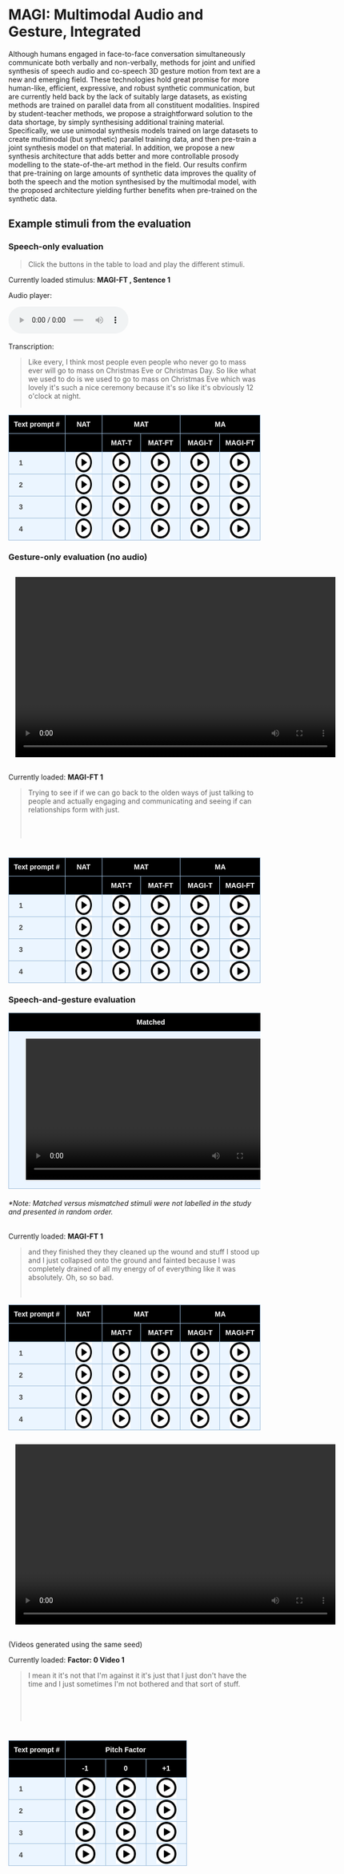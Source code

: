 # MAGI: Multimodal Audio and Gesture, Integrated

Although humans engaged in face-to-face conversation simultaneously communicate both verbally and non-verbally, methods for joint and unified synthesis of speech audio and co-speech 3D gesture motion from text are a new and emerging field. These technologies hold great promise for more human-like, efficient, expressive, and robust synthetic communication, but are currently held back by the lack of suitably large datasets, as existing methods are trained on parallel data from all constituent modalities. Inspired by student-teacher methods, we propose a straightforward solution to the data shortage, by simply synthesising additional training material. Specifically, we use unimodal synthesis models trained on large datasets to create multimodal (but synthetic) parallel training data, and then pre-train a joint synthesis model on that material. In addition, we propose a new synthesis architecture that adds better and more controllable prosody modelling to the state-of-the-art method in the field. Our results confirm that pre-training on large amounts of synthetic data improves the quality of both the speech and the motion synthesised by the multimodal model, with the proposed architecture yielding further benefits when pre-trained on the synthetic data.



<style type="text/css">
    .tg {
    border-collapse: collapse;
    border-color: #9ABAD9;
    border-spacing: 0;
  }

  .tg td {
    background-color: #EBF5FF;
    border-color: #9ABAD9;
    border-style: solid;
    border-width: 1px;
    color: #444;
    font-family: Arial, sans-serif;
    font-size: 14px;
    overflow: hidden;
    padding: 0px 20px;
    word-break: normal;
    font-weight: bold;
    vertical-align: middle;
    horizontal-align: center;
    white-space: nowrap;
  }

  .tg th {
    background-color: #000000;
    border-color: #9ABAD9;
    border-style: solid;
    border-width: 1px;
    color: #fff;
    font-family: Arial, sans-serif;
    font-size: 14px;
    font-weight: normal;
    overflow: hidden;
    padding: 0px 20px;
    word-break: normal;
    font-weight: bold;
    vertical-align: middle;
    horizontal-align: center;
    white-space: nowrap;
    padding: 10px;
    margin: auto;
  }

  .tg .tg-0pky {
    border-color: inherit;
    text-align: center;
    vertical-align: top,
  }

  .tg .tg-fymr {
    border-color: inherit;
    font-weight: bold;
    text-align: center;
    vertical-align: top
  }
  .slider {
  -webkit-appearance: none;
  width: 75%;
  height: 15px;
  border-radius: 5px;
  background: #d3d3d3;
  outline: none;
  opacity: 0.7;
  -webkit-transition: .2s;
  transition: opacity .2s;
}

.slider::-webkit-slider-thumb {
  -webkit-appearance: none;
  appearance: none;
  width: 25px;
  height: 25px;
  border-radius: 50%;
  background: #409cff;
  cursor: pointer;
}

.slider::-moz-range-thumb {
  width: 25px;
  height: 25px;
  border-radius: 50%;
  background: #409cff;
  cursor: pointer;
}

audio {
    width: 240px;
}

/* CSS */
.button-12 {
  display: flex;
  flex-direction: column;
  align-items: center;
  padding: 6px 14px;
  font-family: -apple-system, BlinkMacSystemFont, 'Roboto', sans-serif;
  border-radius: 6px;
  border: none;

  background: #6E6D70;
  box-shadow: 0px 0.5px 1px rgba(0, 0, 0, 0.1), inset 0px 0.5px 0.5px rgba(255, 255, 255, 0.5), 0px 0px 0px 0.5px rgba(0, 0, 0, 0.12);
  color: #DFDEDF;
  user-select: none;
  -webkit-user-select: none;
  touch-action: manipulation;
}

.button-12:focus {
  box-shadow: inset 0px 0.8px 0px -0.25px rgba(255, 255, 255, 0.2), 0px 0.5px 1px rgba(0, 0, 0, 0.1), 0px 0px 0px 3.5px rgba(58, 108, 217, 0.5);
  outline: 0;
}

video {
  margin: 1em;
}

</style>


<script>

  transcript_audio_only = {
    1: "Like every, I think most people even people who never go to mass ever will go to mass on Christmas Eve or Christmas Day. So like what we used to do is we used to go to mass on Christmas Eve which was lovely it's such a nice ceremony because it's so like it's obviously 12 o'clock at night.",
    2: "Eventually got to a point where I was like okay I need to stop doing this sort of stuff Like it just doesn't make any sense as to why because I was getting hurt like there was times where like, I was like tearing muscles and I never broke a bone which I'm pretty proud of.",
    3: "But I remember once my parents were just downstairs in the kitchen and this is when mobile phones just began coming out. So, like my oldest brother and my oldest sister had a mobile phone each I'm pretty sure.",
    4: "But and again so that doesn't help people like myself and my friend who actually want to strike up a conversation with a genuine person out in the open because we don't want to go online. We don't feel like we have to do that."
  }

  function play_audio(filename, audio_id,  condition_name, transcription){

      audio = document.getElementById(audio_id);
      audio_source = document.getElementById(audio_id + "-src");
      block_quote = document.getElementById(audio_id + "-transcript");
      stimulus_span = document.getElementById(audio_id + "-span");

      audio.pause();
      audio_source.src = filename;
      block_quote.innerHTML = transcription;
      stimulus_span.innerHTML = condition_name;
      audio.load();
      audio.play();
  }

</script>

## Example stimuli from the evaluation

### Speech-only evaluation

> Click the buttons in the table to load and play the different stimuli.

Currently loaded stimulus: <span id="audio-stimuli-from-listening-test-span" style="font-weight: bold;"> MAGI-FT , Sentence 1</span>

<p>Audio player: </p>
  <audio id="audio-stimuli-from-listening-test" controls>
    <source id="audio-stimuli-from-listening-test-src" src="stimuli/audio-only/MAGI-FT_1" type="audio/wav">
  </audio>

<p> Transcription: </p>
<blockquote style="height: 100px">
  <p id="audio-stimuli-from-listening-test-transcript">
    Like every, I think most people even people who never go to mass ever will go to mass on Christmas Eve or Christmas Day. So like what we used to do is we used to go to mass on Christmas Eve which was lovely it's such a nice ceremony because it's so like it's obviously 12 o'clock at night.
  </p>
</blockquote>

<table class="tg">
  <thead>
    <tr>
      <th class="tg-0pky">Text prompt #</th>
      <th class="tg-0pky">NAT</th>
      <th class="tg-0pky" colspan="2">MAT</th>
      <th class="tg-0pky" colspan="2">MA</th>
    </tr>
    <tr>
      <th class="tg-0pky"></th>
      <th class="tg-0pky"></th>
      <th class="tg-0pky">MAT-T</th>
      <th class="tg-0pky">MAT-FT</th>
      <th class="tg-0pky">MAGI-T</th>
      <th class="tg-0pky">MAGI-FT</th>
    </tr>
  </thead>
  <tbody>
    <tr>
        <td>1</td>
        <td>
          <img src="images/play_button_black.png" height=40 style="cursor: pointer;" onclick="play_audio('stimuli/audio-only/NAT_1.wav', 'audio-stimuli-from-listening-test', 'NAT , Sentence 1', transcript_audio_only[1])"/>
        </td>
        <td>
          <img src="images/play_button_black.png" height=40 style="cursor: pointer;" onclick="play_audio('stimuli/audio-only/MAT-T_1.wav', 'audio-stimuli-from-listening-test', 'MAT-T , Sentence 1', transcript_audio_only[1])"/>
        </td>
        <td>
          <img src="images/play_button_black.png" height=40 style="cursor: pointer;" onclick="play_audio('stimuli/audio-only/MAT-FT_1.wav', 'audio-stimuli-from-listening-test', 'MAT-FT , Sentence 1', transcript_audio_only[1])"/>
        </td>
        <td>
          <img src="images/play_button_black.png" height=40 style="cursor: pointer;" onclick="play_audio('stimuli/audio-only/MAGI-T_1.wav', 'audio-stimuli-from-listening-test', 'MAGI-T , Sentence 1', transcript_audio_only[1])"/>
        </td>
        <td>
          <img src="images/play_button_black.png" height=40 style="cursor: pointer;" onclick="play_audio('stimuli/audio-only/MAGI-FT_1.wav', 'audio-stimuli-from-listening-test', 'MAGI-FT , Sentence 1', transcript_audio_only[1])"/>
        </td>
    </tr>
    <tr>
        <td>2</td>
        <td>
          <img src="images/play_button_black.png" height=40 style="cursor: pointer;" onclick="play_audio('stimuli/audio-only/NAT_2.wav', 'audio-stimuli-from-listening-test', 'NAT , Sentence 2', transcript_audio_only[2])"/>
        </td>
        <td>
          <img src="images/play_button_black.png" height=40 style="cursor: pointer;" onclick="play_audio('stimuli/audio-only/MAT-T_2.wav', 'audio-stimuli-from-listening-test', 'MAT-T , Sentence 2', transcript_audio_only[2])"/>
        </td>
        <td>
          <img src="images/play_button_black.png" height=40 style="cursor: pointer;" onclick="play_audio('stimuli/audio-only/MAT-FT_2.wav', 'audio-stimuli-from-listening-test', 'MAT-FT , Sentence 2', transcript_audio_only[2])"/>
        </td>
        <td>
          <img src="images/play_button_black.png" height=40 style="cursor: pointer;" onclick="play_audio('stimuli/audio-only/MAGI-T_2.wav', 'audio-stimuli-from-listening-test', 'MAGI-T , Sentence 2', transcript_audio_only[2])"/>
        </td>
        <td>
          <img src="images/play_button_black.png" height=40 style="cursor: pointer;" onclick="play_audio('stimuli/audio-only/MAGI-FT_2.wav', 'audio-stimuli-from-listening-test', 'MAGI-FT , Sentence 2', transcript_audio_only[2])"/>
        </td>
    </tr>
    <tr>
        <td>3</td>
        <td>
          <img src="images/play_button_black.png" height=40 style="cursor: pointer;" onclick="play_audio('stimuli/audio-only/NAT_3.wav', 'audio-stimuli-from-listening-test', 'NAT , Sentence 3', transcript_audio_only[3])"/>
        </td>
        <td>
          <img src="images/play_button_black.png" height=40 style="cursor: pointer;" onclick="play_audio('stimuli/audio-only/MAT-T_3.wav', 'audio-stimuli-from-listening-test', 'MAT-T , Sentence 3', transcript_audio_only[3])"/>
        </td>
        <td>
          <img src="images/play_button_black.png" height=40 style="cursor: pointer;" onclick="play_audio('stimuli/audio-only/MAT-FT_3.wav', 'audio-stimuli-from-listening-test', 'MAT-FT , Sentence 3', transcript_audio_only[3])"/>
        </td>
        <td>
          <img src="images/play_button_black.png" height=40 style="cursor: pointer;" onclick="play_audio('stimuli/audio-only/MAGI-T_3.wav', 'audio-stimuli-from-listening-test', 'MAGI-T , Sentence 3', transcript_audio_only[3])"/>
        </td>
        <td>
          <img src="images/play_button_black.png" height=40 style="cursor: pointer;" onclick="play_audio('stimuli/audio-only/MAGI-FT_3.wav', 'audio-stimuli-from-listening-test', 'MAGI-FT , Sentence 3', transcript_audio_only[3])"/>
        </td>
    </tr>
    <tr>
        <td>4</td>
        <td>
          <img src="images/play_button_black.png" height=40 style="cursor: pointer;" onclick="play_audio('stimuli/audio-only/NAT_4.wav', 'audio-stimuli-from-listening-test', 'NAT , Sentence 4', transcript_audio_only[4])"/>
        </td>
        <td>
          <img src="images/play_button_black.png" height=40 style="cursor: pointer;" onclick="play_audio('stimuli/audio-only/MAT-T_4.wav', 'audio-stimuli-from-listening-test', 'MAT-T , Sentence 4', transcript_audio_only[4])"/>
        </td>
        <td>
          <img src="images/play_button_black.png" height=40 style="cursor: pointer;" onclick="play_audio('stimuli/audio-only/MAT-FT_4.wav', 'audio-stimuli-from-listening-test', 'MAT-FT , Sentence 4', transcript_audio_only[4])"/>
        </td>
        <td>
          <img src="images/play_button_black.png" height=40 style="cursor: pointer;" onclick="play_audio('stimuli/audio-only/MAGI-T_4.wav', 'audio-stimuli-from-listening-test', 'MAGI-T , Sentence 4', transcript_audio_only[4])"/>
        </td>
        <td>
          <img src="images/play_button_black.png" height=40 style="cursor: pointer;" onclick="play_audio('stimuli/audio-only/MAGI-FT_4.wav', 'audio-stimuli-from-listening-test', 'MAGI-FT , Sentence 4', transcript_audio_only[4])"/>
        </td>
    </tr>
  </tbody>
</table>

### Gesture-only evaluation (no audio)

<video id="gesture-only-video" class="video-js" controls width="640" height="360">
    <source id="gesture-only-video-source" src="stimuli/gesture-only/MAGI-FT_1.mp4" type='video/mp4' />
</video>

Currently loaded: <span id="playing-gesture-only" style="font-weight: bold;" > MAGI-FT 1</span>

<blockquote style="height: 100px">
  <p id="gesture-only-transcription">
      Trying to see if if we can go back to the olden ways of just talking to people and actually engaging and communicating and seeing if can relationships form with just.
  </p>
</blockquote>

<p style="height: 10px">
    <span style="color: #ee4444; font-weight: bold" id="sm-50-trigger"> </span> 
</p>

<script>

 transcript_video_only = {
    "1": "Trying to see if if we can go back to the olden ways of just talking to people and actually engaging and communicating and seeing if can relationships form with just.",
    "2": "But then it was annoying because I paid because you have to pay the hospital fee of like a hundred quid for, for being seen and all the tests and stuff done and then a receipt was sent to my house.",
    "3": "Like every, I think most people even people who never go to mass ever will go to mass on Christmas Eve or Christmas Day. So like what we used to do is we used to go to mass on Christmas Eve which was lovely it's such a nice ceremony because it's so like it's obviously 12 o'clock at night.",
    "4": "When I was in primary school I used to have this ruler and I used to put it between desks and I used to push the tables together so the ruler would be between the two tables."
 }
 

  gesture_only_video = document.getElementById('gesture-only-video')
  gesture_only_video_source = document.getElementById('gesture-only-video-source')
  gesture_only_span_text =  document.getElementById('playing-gesture-only')
  gesture_only_transcript = document.getElementById('gesture-only-transcription')

  trigger_span = document.getElementById('sm-50-trigger')

  function play_video(filename, text){
      id = text[text.length - 1];

      gesture_only_video.pause();
      gesture_only_video_source.src = filename;
      gesture_only_span_text.innerHTML = text;
      gesture_only_transcript.innerHTML = transcript_video_only[id];
      gesture_only_video.load();
      gesture_only_video.play();

  }
</script>

<table class="tg">
  <thead>
    <tr>
      <th class="tg-0pky">Text prompt #</th>
      <th class="tg-0pky">NAT</th>
      <th class="tg-0pky" colspan="2">MAT</th>
      <th class="tg-0pky" colspan="2">MA</th>
    </tr>
    <tr>
      <th class="tg-0pky"></th>
      <th class="tg-0pky"></th>
      <th class="tg-0pky">MAT-T</th>
      <th class="tg-0pky">MAT-FT</th>
      <th class="tg-0pky">MAGI-T</th>
      <th class="tg-0pky">MAGI-FT</th>
    </tr>
  </thead>
  <tbody>
    <tr>
      <td>1</td>
            <td>
          <img src="images/play_button_black.png" height=40 style="cursor: pointer;" onclick="play_video('stimuli/gesture-only/NAT_1.mp4', 'NAT 1')"/>
      </td>
      <td>
          <img src="images/play_button_black.png" height=40 style="cursor: pointer;" onclick="play_video('stimuli/gesture-only/MAT-T_1.mp4', 'MAT-T 1')"/>
      </td>
      <td>
          <img src="images/play_button_black.png" height=40 style="cursor: pointer;" onclick="play_video('stimuli/gesture-only/MAT-FT_1.mp4', 'MAT-FT 1')"/>
      </td>
      <td>
          <img src="images/play_button_black.png" height=40 style="cursor: pointer;" onclick="play_video('stimuli/gesture-only/MAGI-T_1.mp4', 'MAGI-T 1')"/>
      </td>
      <td>
          <img src="images/play_button_black.png" height=40 style="cursor: pointer;" onclick="play_video('stimuli/gesture-only/MAGI-FT_1.mp4', 'MAGI-FT 1')"/>
    </td>
    </tr>
        <tr>
      <td>2</td>
            <td>
          <img src="images/play_button_black.png" height=40 style="cursor: pointer;" onclick="play_video('stimuli/gesture-only/NAT_2.mp4', 'NAT 2')"/>
      </td>
      <td>
          <img src="images/play_button_black.png" height=40 style="cursor: pointer;" onclick="play_video('stimuli/gesture-only/MAT-T_2.mp4', 'MAT-T 2')"/>
      </td>
      <td>
          <img src="images/play_button_black.png" height=40 style="cursor: pointer;" onclick="play_video('stimuli/gesture-only/MAT-FT_2.mp4', 'MAT-FT 2')"/>
      </td>
      <td>
          <img src="images/play_button_black.png" height=40 style="cursor: pointer;" onclick="play_video('stimuli/gesture-only/MAGI-T_2.mp4', 'MAGI-T 2')"/>
      </td>
      <td>
          <img src="images/play_button_black.png" height=40 style="cursor: pointer;" onclick="play_video('stimuli/gesture-only/MAGI-FT_2.mp4', 'MAGI-FT 2')"/>
      </td>
    </tr>
    <tr>
      <td>3</td>
            <td>
          <img src="images/play_button_black.png" height=40 style="cursor: pointer;" onclick="play_video('stimuli/gesture-only/NAT_3.mp4', 'NAT 3')"/>
      </td>
      <td>
          <img src="images/play_button_black.png" height=40 style="cursor: pointer;" onclick="play_video('stimuli/gesture-only/MAT-T_3.mp4', 'MAT-T 3')"/>
      </td>
      <td>
          <img src="images/play_button_black.png" height=40 style="cursor: pointer;" onclick="play_video('stimuli/gesture-only/MAT-FT_3.mp4', 'MAT-FT 3')"/>
      </td>
      <td>
          <img src="images/play_button_black.png" height=40 style="cursor: pointer;" onclick="play_video('stimuli/gesture-only/MAGI-T_3.mp4', 'MAGI-T 3')"/>
      </td>
      <td>
          <img src="images/play_button_black.png" height=40 style="cursor: pointer;" onclick="play_video('stimuli/gesture-only/MAGI-FT_3.mp4', 'MAGI-FT 3')"/>
      </td>
    </tr>
    <tr>
      <td>4</td>
            <td>
          <img src="images/play_button_black.png" height=40 style="cursor: pointer;" onclick="play_video('stimuli/gesture-only/NAT_4.mp4', 'NAT 4')"/>
      </td>
      <td>
          <img src="images/play_button_black.png" height=40 style="cursor: pointer;" onclick="play_video('stimuli/gesture-only/MAT-T_4.mp4', 'MAT-T 4')"/>
      </td>
      <td>
          <img src="images/play_button_black.png" height=40 style="cursor: pointer;" onclick="play_video('stimuli/gesture-only/MAT-FT_4.mp4', 'MAT-FT 4')"/>
      </td>
      <td>
          <img src="images/play_button_black.png" height=40 style="cursor: pointer;" onclick="play_video('stimuli/gesture-only/MAGI-T_4.mp4', 'MAGI-T 4')"/>
      </td>
      <td>
          <img src="images/play_button_black.png" height=40 style="cursor: pointer;" onclick="play_video('stimuli/gesture-only/MAGI-FT_4.mp4', 'MAGI-FT 4')"/>
      </td>
    </tr>
  </tbody>
</table>

### Speech-and-gesture evaluation

<table class="tg">
<thead>
  <tr>
    <th class="tg-0pky">Matched</th>
    <th class="tg-0pky">Mismatched</th>
  </tr>
</thead>
<tbody>
  <tr>
      <td> 
          <video id="speech-and-gesture-video-matched" class="video-js" controls width="500" height="282">
              <source id="speech-and-gesture-video-matched-source" src="stimuli/speech-and-gesture/MAGI-FT_1_matched.mp4" type='video/mp4' />
          </video>
      </td>
      <td>
        <video id="speech-and-gesture-video-mismatched" class="video-js" controls width="500" height="282">
              <source id="speech-and-gesture-video-mismatched-source" src="stimuli/speech-and-gesture/MAGI-FT_1_mismatched.mp4" type='video/mp4' />
          </video>
      </td>
  </tr>
</tbody>
</table>
<h6> *Note: Matched versus mismatched stimuli were not labelled in the study and presented in random order. </h6>

Currently loaded: <span id="playing-speech-and-gesture-span" style="font-weight: bold;" > MAGI-FT 1</span>

<blockquote style="height: 100px">
  <p id="speech-and-gesture-transcription">
    and they finished they they cleaned up the wound and stuff I stood up and I just collapsed onto the ground and fainted because I was completely drained of all my energy of of everything like it was absolutely. Oh, so so bad.
  </p>
</blockquote>

<script>

  speech_and_gesture_video_matched = document.getElementById('speech-and-gesture-video-matched')
  speech_and_gesture_video_matched_source = document.getElementById('speech-and-gesture-video-matched-source')

  speech_ang_gesture_video_mismatched = document.getElementById('speech-and-gesture-video-mismatched')
  speech_and_gesture_video_mismatched_source = document.getElementById('speech-and-gesture-video-mismatched-source')

  speech_and_gesture_span_text =  document.getElementById('playing-speech-and-gesture-span')
  speech_and_gesture_transcript = document.getElementById('speech-and-gesture-transcription')


  transcript_speech_and_gesture = {
    '1' : "and they finished they they cleaned up the wound and stuff I stood up and I just collapsed onto the ground and fainted because I was completely drained of all my energy of of everything like it was absolutely. Oh, so so bad.",
    '2' : "When you think about it, that you do as a child, it's just absolutely ridiculous that makes no sense. But you can always justify it back then because it just seemed like the fun right thing to do.",
    '3' : "You walk around Dublin city centre and even if you try and strike up a conversation with somebody it's impossible because everyone has their headphones in. And again, I would listen to podcasts sometimes with my headphones in walking around the streets.",
    '4' : "Just so this whole social networking stuff just really really annoys me and cause it just warps people's minds and people are so Fixated on their phones and that sort of stuff that I just hate that so much."
  }


  function play_speech_and_gesture_eval(matched_filename, mismatched_filename, text){
      id = text[text.length - 1];

      speech_and_gesture_video_matched.pause();
      speech_ang_gesture_video_mismatched.pause();

      speech_and_gesture_video_matched_source.src = matched_filename;
      speech_and_gesture_video_mismatched_source.src = mismatched_filename;

      speech_and_gesture_span_text.innerHTML = text;
      speech_and_gesture_transcript.innerHTML = transcript_speech_and_gesture[id];

      speech_and_gesture_video_matched.load();
      speech_ang_gesture_video_mismatched.load();
  }
</script>

<table class="tg">
<thead>
    <tr>
      <th class="tg-0pky">Text prompt #</th>
      <th class="tg-0pky">NAT</th>
      <th class="tg-0pky" colspan="2">MAT</th>
      <th class="tg-0pky" colspan="2">MA</th>
    </tr>
    <tr>
      <th class="tg-0pky"></th>
      <th class="tg-0pky"></th>
      <th class="tg-0pky">MAT-T</th>
      <th class="tg-0pky">MAT-FT</th>
      <th class="tg-0pky">MAGI-T</th>
      <th class="tg-0pky">MAGI-FT</th>
    </tr>
  </thead>
<tbody>
  <tr>
    <td>1</td>
    <td>
      <img src="images/play_button_black.png" height=40 onclick="play_speech_and_gesture_eval('stimuli/speech-and-gesture/GT_1_matched.mp4', 'stimuli/speech-and-gesture/GT_1_mismatched.mp4' ,'NAT 1')" />
    </td>
    <td>
      <img src="images/play_button_black.png" height=40 onclick="play_speech_and_gesture_eval('stimuli/speech-and-gesture/MAT-T_1_matched.mp4', 'stimuli/speech-and-gesture/MAT-T_1_mismatched.mp4' ,'MAT-T 1')" />
    </td>
    <td>
      <img src="images/play_button_black.png" height=40 onclick="play_speech_and_gesture_eval('stimuli/speech-and-gesture/MAT-FT_1_matched.mp4', 'stimuli/speech-and-gesture/MAT-FT_1_mismatched.mp4' ,'MAT-T 1')" />
    </td>
    <td>
      <img src="images/play_button_black.png" height=40 onclick="play_speech_and_gesture_eval('stimuli/speech-and-gesture/MAGI-T_1_matched.mp4', 'stimuli/speech-and-gesture/MAGI-T_1_mismatched.mp4' ,'MAGI-T 1')" />
    </td>
    <td>
      <img src="images/play_button_black.png" height=40 onclick="play_speech_and_gesture_eval('stimuli/speech-and-gesture/MAGI-FT_1_matched.mp4', 'stimuli/speech-and-gesture/MAGI-FT_1_mismatched.mp4' ,'MAGI-FT 1')" />
    </td>
  </tr>
  <tr>
    <td>2</td>
    <td>
      <img src="images/play_button_black.png" height=40 onclick="play_speech_and_gesture_eval('stimuli/speech-and-gesture/GT_2_matched.mp4', 'stimuli/speech-and-gesture/GT_2_mismatched.mp4' ,'NAT 2')" />
    </td>
    <td>
      <img src="images/play_button_black.png" height=40 onclick="play_speech_and_gesture_eval('stimuli/speech-and-gesture/MAT-T_2_matched.mp4', 'stimuli/speech-and-gesture/MAT-T_2_mismatched.mp4' ,'MAT-T 2')" />
    </td>
    <td>
      <img src="images/play_button_black.png" height=40 onclick="play_speech_and_gesture_eval('stimuli/speech-and-gesture/MAT-FT_2_matched.mp4', 'stimuli/speech-and-gesture/MAT-FT_2_mismatched.mp4' ,'MAT-T 2')" />
    </td>
    <td>
      <img src="images/play_button_black.png" height=40 onclick="play_speech_and_gesture_eval('stimuli/speech-and-gesture/MAGI-T_2_matched.mp4', 'stimuli/speech-and-gesture/MAGI-T_2_mismatched.mp4' ,'MAGI-T 2')" />
    </td>
    <td>
      <img src="images/play_button_black.png" height=40 onclick="play_speech_and_gesture_eval('stimuli/speech-and-gesture/MAGI-FT_2_matched.mp4', 'stimuli/speech-and-gesture/MAGI-FT_2_mismatched.mp4' ,'MAGI-FT 2')" />
    </td>
  </tr>
  <tr>
    <td>3</td>
    <td>
      <img src="images/play_button_black.png" height=40 onclick="play_speech_and_gesture_eval('stimuli/speech-and-gesture/GT_3_matched.mp4', 'stimuli/speech-and-gesture/GT_3_mismatched.mp4' ,'NAT 3')" />
    </td>
    <td>
      <img src="images/play_button_black.png" height=40 onclick="play_speech_and_gesture_eval('stimuli/speech-and-gesture/MAT-T_3_matched.mp4', 'stimuli/speech-and-gesture/MAT-T_3_mismatched.mp4' ,'MAT-T 3')" />
    </td>
    <td>
      <img src="images/play_button_black.png" height=40 onclick="play_speech_and_gesture_eval('stimuli/speech-and-gesture/MAT-FT_3_matched.mp4', 'stimuli/speech-and-gesture/MAT-FT_3_mismatched.mp4' ,'MAT-T 3')" />
    </td>
    <td>
      <img src="images/play_button_black.png" height=40 onclick="play_speech_and_gesture_eval('stimuli/speech-and-gesture/MAGI-T_3_matched.mp4', 'stimuli/speech-and-gesture/MAGI-T_3_mismatched.mp4' ,'MAGI-T 3')" />
    </td>
    <td>
      <img src="images/play_button_black.png" height=40 onclick="play_speech_and_gesture_eval('stimuli/speech-and-gesture/MAGI-FT_3_matched.mp4', 'stimuli/speech-and-gesture/MAGI-FT_3_mismatched.mp4' ,'MAGI-FT 3')" />
    </td>
  </tr>
  <tr>
    <td>4</td>
    <td>
      <img src="images/play_button_black.png" height=40 onclick="play_speech_and_gesture_eval('stimuli/speech-and-gesture/GT_4_matched.mp4', 'stimuli/speech-and-gesture/GT_4_mismatched.mp4' ,'NAT 4')" />
    </td>
    <td>
      <img src="images/play_button_black.png" height=40 onclick="play_speech_and_gesture_eval('stimuli/speech-and-gesture/MAT-T_4_matched.mp4', 'stimuli/speech-and-gesture/MAT-T_4_mismatched.mp4' ,'MAT-T 4')" />
    </td>
    <td>
      <img src="images/play_button_black.png" height=40 onclick="play_speech_and_gesture_eval('stimuli/speech-and-gesture/MAT-FT_4_matched.mp4', 'stimuli/speech-and-gesture/MAT-FT_4_mismatched.mp4' ,'MAT-T 4')" />
    </td>
    <td>
      <img src="images/play_button_black.png" height=40 onclick="play_speech_and_gesture_eval('stimuli/speech-and-gesture/MAGI-T_4_matched.mp4', 'stimuli/speech-and-gesture/MAGI-T_4_mismatched.mp4' ,'MAGI-T 4')" />
    </td>
    <td>
      <img src="images/play_button_black.png" height=40 onclick="play_speech_and_gesture_eval('stimuli/speech-and-gesture/MAGI-FT_4_matched.mp4', 'stimuli/speech-and-gesture/MAGI-FT_4_mismatched.mp4' ,'MAGI-FT 4')" />
    </td>
  </tr>
</tbody>
</table>



<video id="pitch-only-video" class="video-js" controls width="640" height="360">
    <source id="pitch-only-video-source" src="stimuli/pitch/zero_1.mp4" type='video/mp4' />
</video>

(Videos generated using the same seed)

Currently loaded: <span id="playing-pitch-only" style="font-weight: bold;" > Factor: 0 Video 1</span>

<blockquote style="height: 100px">
  <p id="pitch-only-transcription">
      I mean it it's not that I'm against it it's just that I just don't have the time and I just sometimes I'm not bothered and that sort of stuff.
  </p>
</blockquote>

<p style="height: 10px">
    <span style="color: #ee4444; font-weight: bold" id="sm-50-trigger"> </span> 
</p>

<script>

 transcript_pitch = {
    "1": "I mean it it's not that I'm against it it's just that I just don't have the time and I just sometimes I'm not bothered and that sort of stuff.",
    "2": "Like every, I think most people even people who never go to mass ever will go to mass on Christmas Eve or Christmas Day. So like what we used to do is we used to go to mass on Christmas Eve which was lovely it's such a nice ceremony because it's so like it's obviously 12 o'clock at night.",
    "3": "But I remember once my parents were just downstairs in the kitchen and this is when mobile phones just began coming out. So, like my oldest brother and my oldest sister had a mobile phone each I'm pretty sure.",
    "4": "Growing up and even today I used to get in a lot of trouble. I used to mess quite a bit when I was younger because again I was like the class Clown and I like to impress people through messing, such."
 }
 

  pitch_only_video = document.getElementById('pitch-only-video')
  pitch_only_video_source = document.getElementById('pitch-only-video-source')
  pitch_only_span_text =  document.getElementById('playing-pitch-only')
  pitch_only_transcript = document.getElementById('pitch-only-transcription')

  trigger_span = document.getElementById('sm-50-trigger')

  function play_pitch_video(filename, text){
      id = text[text.length - 1];

      pitch_only_video.pause();
      pitch_only_video_source.src = filename;
      pitch_only_span_text.innerHTML = text;
      pitch_only_transcript.innerHTML = transcript_pitch[id];
      pitch_only_video.load();
      pitch_only_video.play();

  }
</script>

<table class="tg">
  <thead>
    <tr>
      <th class="tg-0pky">Text prompt #</th>
      <th class="tg-0pky" colspan="3">Pitch Factor</th>
    </tr>
    <tr>
      <th class="tg-0pky"></th>
      <th class="tg-0pky">-1</th>
      <th class="tg-0pky">0</th>
      <th class="tg-0pky">+1</th>
    </tr>
  </thead>
  <tbody>
    <tr>
      <td>1</td>
            <td>
          <img src="images/play_button_black.png" height=40 style="cursor: pointer;" onclick="play_pitch_video('stimuli/pitch/minus_1.mp4', 'Factor: -1 Video 1')"/>
      </td>
      <td>
          <img src="images/play_button_black.png" height=40 style="cursor: pointer;" onclick="play_pitch_video('stimuli/pitch/zero_1.mp4', 'Factor: 0 Video 1')"/>
      </td>
      <td>
          <img src="images/play_button_black.png" height=40 style="cursor: pointer;" onclick="play_pitch_video('stimuli/pitch/one_1.mp4', 'Factor: 1 Video 1')"/>
      </td>
    </tr>
    <tr>
      <td>2</td>
            <td>
          <img src="images/play_button_black.png" height=40 style="cursor: pointer;" onclick="play_pitch_video('stimuli/pitch/minus_2.mp4', 'Factor: -1 Video 2')"/>
      </td>
      <td>
          <img src="images/play_button_black.png" height=40 style="cursor: pointer;" onclick="play_pitch_video('stimuli/pitch/zero_2.mp4', 'Factor: 0 Video 2')"/>
      </td>
      <td>
          <img src="images/play_button_black.png" height=40 style="cursor: pointer;" onclick="play_pitch_video('stimuli/pitch/one_2.mp4', 'Factor: 1 Video 2')"/>
      </td>
    </tr>
    <tr>
      <td>3</td>
            <td>
          <img src="images/play_button_black.png" height=40 style="cursor: pointer;" onclick="play_pitch_video('stimuli/pitch/minus_3.mp4', 'Factor: -1 Video 3')"/>
      </td>
      <td>
          <img src="images/play_button_black.png" height=40 style="cursor: pointer;" onclick="play_pitch_video('stimuli/pitch/zero_3.mp4', 'Factor: 0 Video 3')"/>
      </td>
      <td>
          <img src="images/play_button_black.png" height=40 style="cursor: pointer;" onclick="play_pitch_video('stimuli/pitch/one_3.mp4', 'Factor: 1 Video 3')"/>
      </td>
    </tr>
    <tr>
      <td>4</td>
            <td>
          <img src="images/play_button_black.png" height=40 style="cursor: pointer;" onclick="play_pitch_video('stimuli/pitch/minus_4.mp4', 'Factor: -1 Video 4')"/>
      </td>
      <td>
          <img src="images/play_button_black.png" height=40 style="cursor: pointer;" onclick="play_pitch_video('stimuli/pitch/zero_4.mp4', 'Factor: 0 Video 4')"/>
      </td>
      <td>
          <img src="images/play_button_black.png" height=40 style="cursor: pointer;" onclick="play_pitch_video('stimuli/pitch/one_4.mp4', 'Factor: 1 Video 4')"/>
      </td>
    </tr>
  </tbody>
</table>
